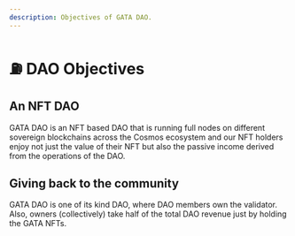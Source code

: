 ```yaml
---
description: Objectives of GATA DAO.
---
```


# ⛽ DAO Objectives

## An NFT DAO

GATA DAO is an NFT based DAO that is running full nodes on different sovereign blockchains across the Cosmos ecosystem and our NFT holders enjoy not just the value of their NFT but also the passive income derived from the operations of the DAO.

## Giving back to the community

GATA DAO is one of its kind DAO, where DAO members own the validator. Also, owners (collectively) take half of the total DAO revenue just by holding the GATA NFTs.
